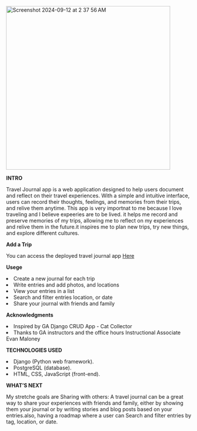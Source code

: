 <img width="446" alt="Screenshot 2024-09-12 at 2 37 56 AM" src="https://github.com/user-attachments/assets/c9209240-0380-49db-8c48-3f21891340d4">

**INTRO**

Travel Journal app is a web application designed to help users document and reflect on their travel experiences. With a simple and intuitive interface, users can record their thoughts, feelings, and memories from their trips, and relive them anytime. This app is very importnat to me because I love traveling and I believe expeeries are to be lived.  it helps me record and preserve memories of my trips, allowing me to reflect on my experiences and relive them in the future.it inspires me to plan new trips, try new things, and explore different cultures.


**Add a Trip**

You can access the deployed travel journal app <a href="https://blooming-atoll-34498-8adc70b2a623.herokuapp.com](https://blooming-hamlet-51561-ea130b614781.herokuapp.com)">Here</a> 


**Usege**
<li>Create a new journal for each trip</li>
<li>Write entries and add photos, and locations</li>
<li>View your entries in a list</li>
<li>Search and filter entries location, or date</li>
<li>Share your journal with friends and family</li>


**Acknowledgments**

<li>Inspired by GA Django CRUD App - Cat Collector</li>
<li> Thanks to GA instructors and the office hours Instructional Associate Evan Maloney </li>

**TECHNOLOGIES USED**
<li>Django (Python web framework).</li>
<li>PostgreSQL (database).</li>
<li>HTML, CSS, JavaScript (front-end).</li>

**WHAT’S NEXT**

My stretche goals are Sharing with others: A travel journal can be a great way to share your experiences with friends and family, either by showing them your journal or by writing stories and blog posts based on your entries.also, having a roadmap where a user can Search and filter entries by tag, location, or date.




